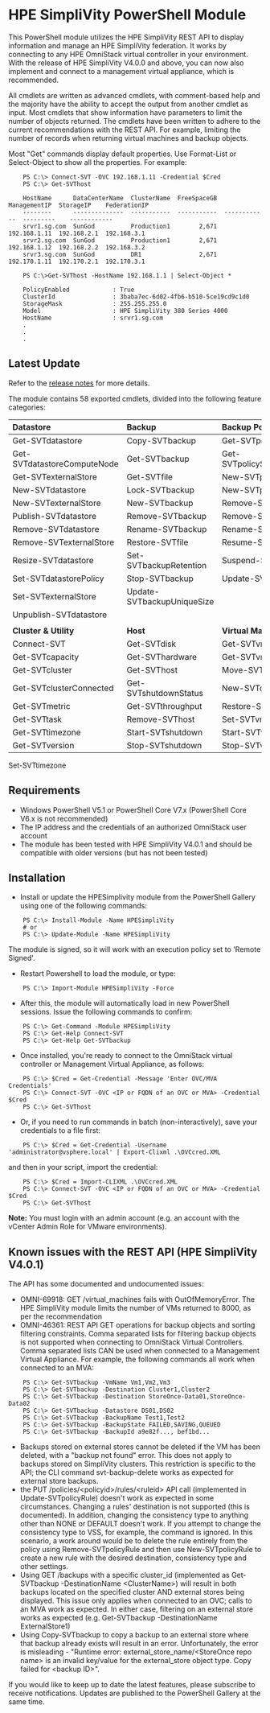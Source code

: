 # HPE SimpliVity PowerShell Module

This PowerShell module utilizes the HPE SimpliVity REST API to display information and manage an HPE SimpliVity federation. It works by connecting to any HPE OmniStack virtual controller in your environment. With the release of HPE SimpliVity V4.0.0 and above, you can now also implement and connect to a management virtual appliance, which is recommended.

All cmdlets are written as advanced cmdlets, with comment-based help and the majority have the ability to accept the output from another cmdlet as input. Most cmdlets that show information have parameters to limit the number of objects returned. The cmdlets have been written to adhere to the current recommendations with the REST API. For example, limiting the number of records when returning virtual machines and backup objects.

Most "Get" commands display default properties. Use Format-List or Select-Object to show all the properties. For example:

```
    PS C:\> Connect-SVT -OVC 192.168.1.11 -Credential $Cred
    PS C:\> Get-SVThost

    HostName      DataCenterName  ClusterName  FreeSpaceGB  ManagementIP  StorageIP    FederationIP
    --------      --------------  -----------  -----------  ------------  ---------    ------------
    srvr1.sg.com  SunGod          Production1        2,671  192.168.1.11  192.168.2.1  192.168.3.1
    srvr2.sg.com  SunGod          Production1        2,671  192.168.1.12  192.168.2.2  192.168.3.2
    srvr3.sg.com  SunGod          DR1                2,671  192.170.1.11  192.170.2.1  192.170.3.1

    PS C:\>Get-SVThost -HostName 192.168.1.1 | Select-Object *

    PolicyEnabled            : True
    ClusterId                : 3baba7ec-6d02-4fb6-b510-5ce19cd9c1d0
    StorageMask              : 255.255.255.0
    Model                    : HPE SimpliVity 380 Series 4000
    HostName                 : srvr1.sg.com
    .
    .
    .
```

## Latest Update

Refer to the [release notes](/RELEASENOTES.md) for more details.

The module contains 58 exported cmdlets, divided into the following feature categories:

Datastore | Backup | Backup Policy
:--- | :--- | :---
Get-SVTdatastore | Copy-SVTbackup | Get-SVTpolicy
Get-SVTdatastoreComputeNode | Get-SVTbackup | Get-SVTpolicyScheduleReport
Get-SVTexternalStore | Get-SVTfile | New-SVTpolicy
New-SVTdatastore | Lock-SVTbackup | New-SVTpolicyRule
New-SVTexternalStore | New-SVTbackup | Remove-SVTpolicy
Publish-SVTdatastore | Remove-SVTbackup | Remove-SVTpolicyRule
Remove-SVTdatastore | Rename-SVTbackup | Rename-SVTpolicy
Remove-SVTexternalStore | Restore-SVTfile | Resume-SVTpolicy
Resize-SVTdatastore | Set-SVTbackupRetention | Suspend-SVTpolicy
Set-SVTdatastorePolicy | Stop-SVTbackup | Update-SVTpolicyRule
Set-SVTexternalStore | Update-SVTbackupUniqueSize |
Unpublish-SVTdatastore |
 ||
**Cluster & Utility** | **Host** | **Virtual Machine**
Connect-SVT | Get-SVTdisk | Get-SVTvm
Get-SVTcapacity | Get-SVThardware | Get-SVTvmReplicaSet
Get-SVTcluster | Get-SVThost | Move-SVTvm
Get-SVTclusterConnected | Get-SVTshutdownStatus | New-SVTclone
Get-SVTmetric | Get-SVTthroughput | Restore-SVTvm
Get-SVTtask | Remove-SVThost | Set-SVTvm
Get-SVTtimezone | Start-SVTshutdown | Start-SVTvm
Get-SVTversion | Stop-SVTshutdown | Stop-SVTvm
Set-SVTtimezone

## Requirements

* Windows PowerShell V5.1 or PowerShell Core V7.x (PowerShell Core V6.x is not recommended)
* The IP address and the credentials of an authorized OmniStack user account
* The module has been tested with HPE SimpliVity V4.0.1 and should be compatible with older versions (but has not been tested)

## Installation

* Install or update the HPESimplivity module from the PowerShell Gallery using one of the following commands:

```
    PS C:\> Install-Module -Name HPESimpliVity
    # or
    PS C:\> Update-Module -Name HPESimpliVity
```

The module is signed, so it will work with an execution policy set to 'Remote Signed'.

* Restart Powershell to load the module, or type:

```
    PS C:\> Import-Module HPESimpliVity -Force
```

* After this, the module will automatically load in new PowerShell sessions. Issue the following commands to confirm:

```
    PS C:\> Get-Command -Module HPESimpliVity
    PS C:\> Get-Help Connect-SVT
    PS C:\> Get-Help Get-SVTbackup
```

* Once installed, you're ready to connect to the OmniStack virtual controller or Management Virtual Appliance, as follows:

```
    PS C:\> $Cred = Get-Credential -Message 'Enter OVC/MVA Credentials'
    PS C:\> Connect-SVT -OVC <IP or FQDN of an OVC or MVA> -Credential $Cred
    PS C:\> Get-SVThost
```

* Or, if you need to run commands in batch (non-interactively), save your credentials to a file first:

```
    PS C:\> $Cred = Get-Credential -Username 'administrator@vsphere.local' | Export-Clixml .\OVCcred.XML 
```

and then in your script, import the credential:

```
    PS C:\> $Cred = Import-CLIXML .\OVCcred.XML
    PS C:\> Connect-SVT -OVC <IP or FQDN of an OVC or MVA> -Credential $Cred
    PS C:\> Get-SVThost
```

**Note:** You must login with an admin account (e.g. an account with the vCenter Admin Role for VMware environments).

## Known issues with the REST API (HPE SimpliVity V4.0.1)

The API has some documented and undocumented issues:

* OMNI-69918: GET /virtual_machines fails with OutOfMemoryError. The HPE SimpliVity module limits the number of VMs returned to 8000, as per the recommendation
* OMNI-46361: REST API GET operations for backup objects and sorting filtering constraints. Comma separated lists for filtering backup objects is not supported when connecting to OmniStack Virtual Controllers. Comma separated lists CAN be used when connected to a Management Virtual Appliance. For example, the following commands all work when connected to an MVA:

```
    PS C:\> Get-SVTbackup -VmName Vm1,Vm2,Vm3
    PS C:\> Get-SVTbackup -Destination Cluster1,Cluster2
    PS C:\> Get-SVTbackup -Destination StoreOnce-Data01,StoreOnce-Data02
    PS C:\> Get-SVTbackup -Datastore DS01,DS02
    PS C:\> Get-SVTbackup -BackupName Test1,Test2
    PS C:\> Get-SVTbackup -BackupState FAILED,SAVING,QUEUED
    PS C:\> Get-SVTbackup -BackupId a9e82f..., bef1bd...
```

* Backups stored on external stores cannot be deleted if the VM has been deleted, with a "backup not found" error. This does not apply to backups stored on SimpliVity clusters. This restriction is specific to the API; the CLI command svt-backup-delete works as expected for external store backups.
* the PUT /policies/\<policyid\>/rules/\<ruleid\> API call (implemented in Update-SVTpolicyRule) doesn't work as expected in some circumstances. Changing a rules' destination is not supported (this is documented). In addition, changing the consistency type to anything other than NONE or DEFAULT doesn't work. If you attempt to change the consistency type to VSS, for example, the command is ignored. In this scenario, a work around would be to delete the rule entirely from the policy using Remove-SVTpolicyRule and then use New-SVTpolicyRule to create a new rule with the desired destination, consistency type and other settings.
* Using GET /backups with a specific cluster_id (implemented as Get-SVTbackup -DestinationName \<ClusterName\>) will result in both backups located on the specified cluster AND external stores being displayed. This issue only applies when connected to an OVC; calls to an MVA work as expected. In either case, filtering on an external store works as expected (e.g. Get-SVTbackup -DestinationName ExternalStore1)
* Using Copy-SVTbackup to copy a backup to an external store where that backup already exists will result in an error. Unfortunately, the error is misleading - "Runtime error: external_store_name/\<StoreOnce repo name\> is an invalid key/value for the external_store object type. Copy failed for \<backup ID\>".

If you would like to keep up to date the latest features, please subscribe to receive notifications. Updates are published to the PowerShell Gallery at the same time.

